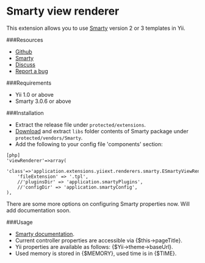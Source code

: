 Smarty view renderer
====================

This extension allows you to use [Smarty](http://www.smarty.net/) version 2 or 3 templates in Yii.

###Resources
* [Github](https://github.com/yiiext/smarty-renderer)
* [Smarty](http://www.smarty.net/)
* [Discuss](http://www.yiiframework.com/forum/index.php?/topic/4925-smarty-view-renderer/)
* [Report a bug](https://github.com/yiiext/smarty-renderer/issues)

###Requirements
* Yii 1.0 or above
* Smarty 3.0.6 or above

###Installation
* Extract the release file under `protected/extensions`.
* [Download](http://www.smarty.net/download.php) and extract `libs` folder contents of Smarty package under `protected/vendors/Smarty`.
* Add the following to your config file 'components' section:

~~~
[php]
'viewRenderer'=>array(
  'class'=>'application.extensions.yiiext.renderers.smarty.ESmartyViewRenderer',
    'fileExtension' => '.tpl',
    //'pluginsDir' => 'application.smartyPlugins',
    //'configDir' => 'application.smartyConfig',
),
~~~
There are some more options on configuring Smarty properties now. Will add documentation soon.

###Usage
* [Smarty documentation](http://www.smarty.net/docs.php).
* Current controller properties are accessible via {$this->pageTitle}.
* Yii properties are available as follows: {$Yii->theme->baseUrl}.
* Used memory is stored in {$MEMORY}, used time is in {$TIME}.
